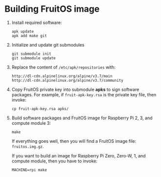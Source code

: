 # Building FruitOS image

1. Install required software:

	```
	apk update
	apk add make git
	```

2. Initialize and update git submodules

	```
	git submodule init
	git submodule update
	```

3. Replace the content of `/etc/apk/repositories` with:

	```
	http://dl-cdn.alpinelinux.org/alpine/v3.7/main
	http://dl-cdn.alpinelinux.org/alpine/v3.7/community
	```

4. Copy FruitOS private key into submodule **apks** to sign software packages.
   For example, if `fruit-apk-key.rsa` is the private key file, then invoke:

	```
	cp fruit-apk-key.rsa apks/
	```

5. Build software packages and FruitOS image for Raspberry Pi 2, 3, and compute module 3:

	```
	make
	```
    If everything goes well, then you will find a FruitOS image file: `fruitos.img.gz`.

    If you want to build an image for Raspberry Pi Zero, Zero-W, 1, and compute module, then you have to invoke:

	```
	MACHINE=rpi make
	```
